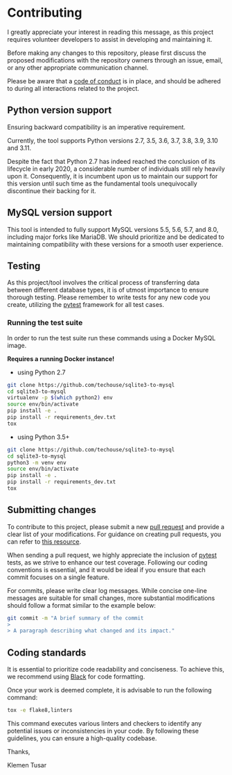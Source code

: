 # Contributing

I greatly appreciate your interest in reading this message, as this project requires volunteer developers to assist
in developing and maintaining it.

Before making any changes to this repository, please first discuss the proposed modifications with the repository owners
through an issue, email, or any other appropriate communication channel.

Please be aware that a [code of conduct](CODE-OF-CONDUCT.md) is in place, and should be adhered to during all
interactions related to the project.

## Python version support

Ensuring backward compatibility is an imperative requirement.

Currently, the tool supports Python versions 2.7, 3.5, 3.6, 3.7, 3.8, 3.9, 3.10 and 3.11.

Despite the fact that Python 2.7 has indeed reached the conclusion of its lifecycle in early 2020, a considerable number
of individuals still rely heavily upon it. Consequently, it is incumbent upon us to maintain our support for this
version until such time as the fundamental tools unequivocally discontinue their backing for it.

## MySQL version support

This tool is intended to fully support MySQL versions 5.5, 5.6, 5.7, and 8.0, including major forks like MariaDB.
We should prioritize and be dedicated to maintaining compatibility with these versions for a smooth user experience.

## Testing

As this project/tool involves the critical process of transferring data between different database types, it is of
utmost importance to ensure thorough testing. Please remember to write tests for any new code you create, utilizing the
[pytest](https://docs.pytest.org/en/latest/) framework for all test cases.

### Running the test suite

In order to run the test suite run these commands using a Docker MySQL image.

**Requires a running Docker instance!**

- using Python 2.7
```bash
git clone https://github.com/techouse/sqlite3-to-mysql
cd sqlite3-to-mysql
virtualenv -p $(which python2) env
source env/bin/activate
pip install -e .
pip install -r requirements_dev.txt
tox
```

- using Python 3.5+
```bash
git clone https://github.com/techouse/sqlite3-to-mysql
cd sqlite3-to-mysql                   
python3 -m venv env
source env/bin/activate
pip install -e .
pip install -r requirements_dev.txt
tox
```

## Submitting changes

To contribute to this project, please submit a
new [pull request](https://github.com/techouse/sqlite3-to-mysql/pull/new/master) and provide a clear list of your
modifications. For guidance on creating pull requests, you can refer
to [this resource](http://help.github.com/pull-requests/).

When sending a pull request, we highly appreciate the inclusion of [pytest](https://docs.pytest.org/en/latest/) tests,
as we strive to enhance our test coverage. Following our coding conventions is essential, and it would be ideal if you
ensure that each commit focuses on a single feature.

For commits, please write clear log messages. While concise one-line messages are suitable for small changes, more
substantial modifications should follow a format similar to the example below:

```bash
git commit -m "A brief summary of the commit
> 
> A paragraph describing what changed and its impact."
```
    
## Coding standards

It is essential to prioritize code readability and conciseness. To achieve this, we recommend
using [Black](https://github.com/psf/black) for code formatting.

Once your work is deemed complete, it is advisable to run the following command:

```bash
tox -e flake8,linters
```

This command executes various linters and checkers to identify any potential issues or inconsistencies in your code. By
following these guidelines, you can ensure a high-quality codebase.

Thanks,

Klemen Tusar
